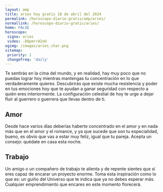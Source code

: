 ```yaml
---
layout: amp
title: aries hoy gratis 18 de abril del 2024 
permalink: /horoscopo-diario-gratis/amp/aries/
normallink: /horoscopo-diario-gratis/aries/
home: FALSE
horoscopo:
 signo: aries
 video: -DQpmrrAIeU
ogimg: /images/aries_char.png
sitemap:
 priority: 1
 changefreq: 'daily'
---
```



Te sentirás en la cima del mundo, y en realidad, hay muy poco que no puedas lograr hoy mientras mantengas tu concentración en lo que verdaderamente quieres. Descubrirás que existe mucha resistencia y poder en tus emociones hoy que te ayudan a ganar seguridad con respecto a quién eres interiormente. La configuración celestial de hoy te urge a dejar fluir al guerrero o guerrera que llevas dentro de ti.

## Amor

Desde hace varios días deberías haberte concentrado en el amor y en nada más que en el amor y el romance, y ya que sucede que son tu especialidad, bueno, es obvio que vas a estar muy feliz, igual que tu pareja. Acepta un consejo: quédate en casa esta noche.

## Trabajo

Un amigo o un compañero de trabajo te alienta y de repente sientes que sí eres capaz de encarar un proyecto enorme. Toma esta inspiración como lo que es: un guiño del Universo que te indica que ya no debes esperar más. Cualquier emprendimiento que encares en este momento florecerá.